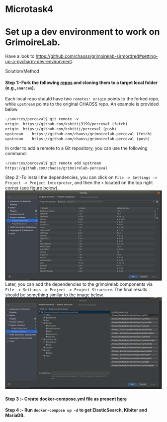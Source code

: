 # Microtask4
# Set up a dev environment to work on GrimoireLab. 

Have a look to https://github.com/chaoss/grimoirelab-sirmordred#setting-up-a-pycharm-dev-environment.

Solution/Method

#### Step 1:-Fork the following [repos](https://github.com/chaoss/grimoirelab-sirmordred/blob/master/Getting-Started.md#source-code-) and cloning them to a target local folder (e.g.,```sources```).

Each local repo should have two ```remotes: origin``` points to the forked repo, while ```upstream``` points to the original CHAOSS repo. An example is provided below
```
~/sources/perceval$ git remote -v
origin	https://github.com/kshitij3199/perceval (fetch)
origin	https://github.com/kshitij/perceval (push)
upstream	https://github.com/chaoss/grimoirelab-perceval (fetch)
upstream	https://github.com/chaoss/grimoirelab-perceval (push)
```
In order to add a remote to a Git repository, you can use the following command:
```
~/sources/perceval$ git remote add upstream https://github.com/chaoss/grimoirelab-perceval
```

Step 2:-To install the dependencies, you can click on ```File -> Settings -> Project -> Project Interpreter```, and then the ```+``` located on the top right corner (see figure below).
![alt_test](m4.png)
Later, you can add the dependencies to the grimoirelab components via ```File -> Settings -> Project -> Project Structure```. The final results should be something similar to the image below.
![alt_test](m4_2.png)
#### Step 3 :- Create docker-compose.yml file as present [here](https://github.com/kshitij3199/GSoc_Chaoss_microTask/blob/master/Microtask4/docker-compose.yml)

#### Step 4 :- Run ```docker-compose up -d``` to get ElasticSearch, Kibiter and MariaDB.
